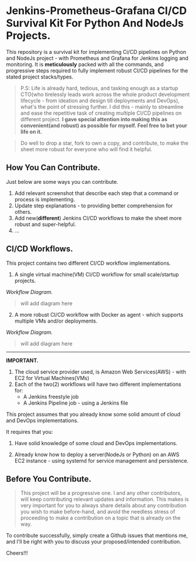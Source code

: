 # Jenkins-Prometheus-Grafana CI/CD Survival Kit For Python And NodeJs Projects.

This repository is a survival kit for implementing Ci/CD pipelines on Python and NodeJs project  - with Prometheus and Grafana for Jenkins logging and monitoring. It is **meticulously** packed with all the commands, and progressive steps required to fully implement robust CI/CD pipelines for the stated project stacks/types.

> P.S: Life is already hard, tedious, and tasking enough as a startup CTO(who tirelessly leads work across the whole product development lifecycle - from ideation and design till deployments and DevOps), what's the point of stressing further. I did this - mainly to streamline and ease the repetitive task of creating multiple CI/CD pipelines on different project. **I gave special attention into making this as convenient(and robust) as possible for myself. Feel free to bet your life on it.**

> Do well to drop a star, fork to own a copy, and contribute, to make the sheet more robust for everyone who will find it helpful.

## How You Can Contribute.

Just below are some ways you can contribute.

1. Add relevant screenshot that describe each step that a command or process is implementing.
2. Update step explanations - to providing better comprehension for others.
3. Add new(**different**) Jenkins CI/CD workflows to make the sheet more robust and super-helpful.
4. ...

## CI/CD Workflows.

This project contains two different CI/CD workflow implementations.

1. A single virtual machine(VM) CI/CD workflow for small scale/startup projects.

_Workflow Diagram._

> will add diagram here

2. A more robust CI/CD workflow with Docker as agent - which supports multiple VMs and/or deployments.

_Workflow Diagram._

> will add diagram here

---

**IMPORTANT.**

1. The cloud service provider used, is Amazon Web Services(AWS) - with EC2 for Virtual Machines(VMs)
2. Each of the two(2) workflows will have two different implementations for:
    - A Jenkins freestyle job
    - A Jenkins Pipeline job - using a Jenkins file

This project assumes that you already know some solid amount of cloud and DevOps implementations.

It requires that you:

1. Have solid knowledge of some cloud and DevOps implementations.

2. Already know how to deploy a server(NodeJs or Python) on an AWS EC2 instance - using systemd for service management and persistence.

## Before You Contribute.

> This project will be a progressive one. I and any other contributors, will keep contributing relevant updates and information. This makes is very important for you to always share details about any contribution you wish to make before-hand, and avoid the needless stress of proceeding to make a contribution on a topic that is already on the way.

To contribute successfully, simply create a Github issues that mentions me, and I'll be right with you to discuss your
proposed/intended contribution.

Cheers!!!
